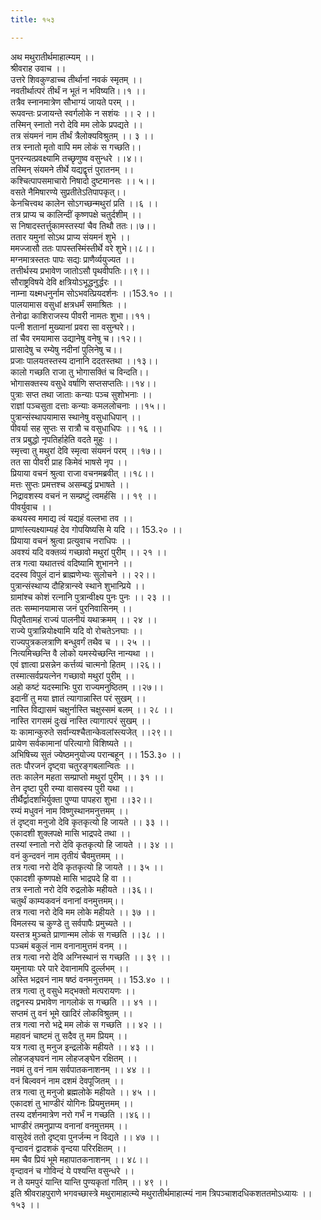```yaml
---
title: १५३

---
```

अथ मथुरातीर्थमाहात्म्यम् ।।  
श्रीवराह उवाच ।।  
उत्तरे शिवकुण्डाच्च तीर्थानां नवकं स्मृतम् ।।  
नवतीर्थात्परं तीर्थं न भूतं न भविष्यति।।१ ।।  
तत्रैव स्नानमात्रेण सौभाग्यं जायते परम् ।।  
रूपवन्तः प्रजायन्ते स्वर्गलोके न सशंयः ।। २ ।।  
तस्मिन् स्नातो नरो देवि मम लोके प्रपद्यते ।।  
तत्र संयमनं नाम तीर्थं त्रैलोक्यविश्रुतम् ।। ३ ।।  
तत्र स्नातो मृतो वापि मम लोकं स गच्छति।।  
पुनरन्यत्प्रवक्ष्यामि तच्छृणुष्व वसुन्धरे ।।४।।  
तस्मिन् संयमने तीर्थे यद्यद्वृत्तं पुरातनम् ।।  
कश्चित्पापसमाचारो निषादो दुष्टमानसः ।। ५।।  
वसते नैमिषारण्ये सुप्रतीतेऽतिपापकृत्।।  
केनचित्त्वथ कालेन सोऽगच्छन्मथुरां प्रति ।।६ ।।  
तत्र प्राप्य च कालिन्दीं कृष्णपक्षे चतुर्दशीम् ।।  
स निषादस्तर्त्तुकामस्तस्यां चैव तिथौ ततः।।७।।  
ततार यमुनां सोऽथ प्राप्य संयमनं शुभे ।।  
ममज्जासौ ततः पापस्तस्मिंस्तीर्थे वरे शुभे।।८।।  
मग्नमात्रस्ततः पापः सद्यः प्राणैर्व्ययुज्यत ।।  
तत्तीर्थस्य प्रभावेण जातोऽसौ पृथवीपतिः।।९।।  
सौराष्ट्रविषये देवि क्षत्रियोऽभूद्धनुर्द्धरः ।।  
नाम्ना यक्ष्मधनुर्नाम सोऽभवत्प्रियदर्शनः ।।153.१० ।।  
पालयामास वसुधां क्षत्रधर्मं समाश्रितः ।।  
तेनोढा काशिराजस्य पीवरी नामतः शुभा।।११।  
पत्नी शतानां मुख्यानां प्रवरा सा वसुन्घरे।।  
तां चैव रमयामास उद्यानेषु वनेषु च।।१२।।  
प्रासादेषु च रम्येषु नदीनां पुलिनेषु च।।  
प्रजाः पालयतस्तस्य दानानि ददतस्तथा ।।१३।।  
कालो गच्छति राजा तु भोगासक्तिं च विन्दति।।  
भोगासक्तस्य वसुधे वर्षाणि सप्तसप्ततिः।।१४।।  
पुत्राः सप्त तथा जाताः कन्याः पञ्च सुशोभनाः ।।  
राज्ञां पञ्चसुता दत्ताः कन्याः कमललोचनाः ।।१५।।  
पुत्रान्संस्थापयामास स्थानेषु वसुधाधिपान् ।।  
पीवर्या सह सुप्तः स रात्रौ च वसुधाधिपः ।। १६ ।।  
तत्र प्रबुद्धो नृपतिर्हाहेति वदते मुहुः ।।  
स्मृत्त्वा तु मथुरां देवि स्मृत्वा संयमनं परम् ।।१७।।  
तत सा पीवरी प्राह किमेवं भाषसे नृप ।।  
प्रियाया वचनं श्रुत्वा राजा वचनमब्रवीत् ।।१८।।  
मत्तः सुप्तः प्रमत्तश्च असम्बद्धं प्रभाषते ।।  
निद्रावशस्य वचनं न सम्प्रष्टुं त्वमर्हसि ।। १९ ।।  
पीवर्युवाच ।।  
कथयस्व ममाद्य त्वं यद्यहं वल्लभा तव ।।  
प्राणांस्त्यक्ष्याम्यहं देव गोपयिष्यसि मे यदि ।। 153.२० ।।  
प्रियाया वचनं श्रुत्वा प्रत्युवाच नराधिपः ।।  
अवश्यं यदि वक्तव्यं गच्छावो मथुरां पुरीम् ।। २१ ।।  
तत्र गत्वा यथातत्त्वं वदिष्यामि शुभानने ।।  
ददस्व विपुलं दानं ब्राह्मणेभ्यः सुलोचने ।। २२।।  
पुत्रान्संस्थाप्य दौहित्रान्स्वे स्थाने शुभान्प्रिये ।।  
ग्रामांश्च कोशं रत्नानि पुत्रान्वीक्ष्य पुनः पुनः ।। २३ ।।  
ततः सम्मानयामास जनं पुरनिवासिनम् ।।  
पितृपैतामहं राज्यं पालनीयं यथाक्रमम् ।। २४ ।।  
राज्ये पुत्रान्नियोक्ष्यामि यदि वो रोचतेऽनघाः ।।  
राज्यपुत्रकलत्राणि बन्धुवर्गं तथैव च ।। २५ ।।  
नित्यमिच्छन्ति वै लोको यमस्येच्छन्ति नान्यथा ।।  
एवं ज्ञात्वा प्रसन्नेन कर्त्तव्यं चात्मनो हितम् ।।२६।।  
तस्मात्सर्वप्रयत्नेन गच्छावो मथुरां पुरीम् ।।  
अहो कष्टं यदस्माभिः पुरा राज्यमनुष्ठितम् ।।२७।।  
इदानीं तु मया ज्ञातं त्यागान्नास्ति परं सुखम् ।।  
नास्ति विद्यासमं चक्षुर्नास्ति चक्षुस्समं बलम् ।। २८ ।।  
नास्ति रागसमं दुःखं नास्ति त्यागात्परं सुखम् ।।  
यः कामान्कुरुते सर्वान्यश्चैतान्केवलांस्त्यजेत् ।।२९।।  
प्रायेण सर्वकामानां परित्यागो विशिष्यते ।।  
अभिषिच्य सुतं ज्येष्ठमनुयोज्य परान्बहून् ।। 153.३० ।।  
ततः पौरजनं दृष्ट्वा चतुरङ्गबलान्वितः ।।  
ततः कालेन महता सम्प्राप्तो मथुरां पुरीम् ।। ३१ ।।  
तेन दृष्टा पुरी रम्या वासवस्य पुरी यथा ।।  
तीर्थैर्द्वादशभिर्युक्ता पुण्या पापहरा शुभा ।।३२।।  
रम्यं मधुवनं नाम विष्णुस्थानमनुत्तमम् ।।  
तं दृष्ट्वा मनुजो देवि कृतकृत्यो हि जायते ।। ३३ ।।  
एकादशी शुक्लपक्षे मासि भाद्रपदे तथा ।।  
तस्यां स्नातो नरो देवि कृतकृत्यो हि जायते ।। ३४ ।।  
वनं कुन्दवनं नाम तृतीयं चैवमुत्तमम् ।।  
तत्र गत्वा नरो देवि कृतकृत्यो हि जायते ।। ३५ ।।  
एकादशी कृष्णपक्षे मासि भाद्रपदे हि वा ।।  
तत्र स्नातो नरो देवि रुद्रलोके महीयते ।।३६।।  
चतुर्थं काम्यकवनं वनानां वनमुत्तमम्।।  
तत्र गत्वा नरो देवि मम लोके महीयते ।। ३७ ।।  
विमलस्य च कुण्डे तु सर्वपापैः प्रमुच्यते ।।  
यस्तत्र मुञ्चते प्राणान्मम लोकं स गच्छति ।।३८ ।।  
पञ्चमं बकुलं नाम वनानामुत्तमं वनम् ।।  
तत्र गत्वा नरो देवि अग्निस्थानं स गच्छति ।। ३९ ।।  
यमुनायाः परे पारे देवानामपि दुर्ल्लभम् ।।  
अस्ति भद्रवनं नाम षष्ठं वनमनुत्तमम् ।। 153.४० ।।  
तत्र गत्वा तु वसुधे मद्भक्तो मत्परायणः ।।  
तद्वनस्य प्रभावेण नागलोकं स गच्छति ।। ४१ ।।  
सप्तमं तु वनं भूमे खादिरं लोकविश्रुतम् ।।  
तत्र गत्वा नरो भद्रे मम लोकं स गच्छति ।। ४२ ।।  
महावनं चाष्टमं तु सदैव तु मम प्रियम् ।।  
यत्र गत्वा तु मनुज इन्द्रलोके महीयते ।। ४३ ।।  
लोहजङ्घवनं नाम लोहजङ्घेन रक्षितम् ।।  
नवमं तु वनं नाम सर्वपातकनाशनम् ।। ४४ ।।  
वनं बिल्ववनं नाम दशमं देवपूजितम् ।।  
तत्र गत्वा तु मनुजो ब्रह्मलोके महीयते ।। ४५ ।।  
एकादशं तु भाण्डीरं योगिनः प्रियमुत्तमम् ।।  
तस्य दर्शनमात्रेण नरो गर्भं न गच्छति ।।४६।।  
भाण्डीरं तमनुप्राप्य वनानां वनमुत्तमम् ।।  
वासुदेवं ततो दृष्ट्वा पुनर्जन्म न विद्यते ।। ४७ ।।  
वृन्दावनं द्वादशकं वृन्दया परिरक्षितम् ।।  
मम चैव प्रियं भूमे महापातकनाशनम् ।। ४८।।  
वृन्दावनं च गोविन्दं ये पश्यन्ति वसुन्धरे ।।  
न ते यमपुरं यान्ति यान्ति पुण्यकृतां गतिम् ।। ४९ ।।  
इति श्रीवराहपुराणे भगवच्छास्त्रे मथुरामाहात्म्ये मथुरातीर्थमाहात्म्यं नाम त्रिपञ्चाशदधिकशततमोऽध्यायः ।। १५३ ।।